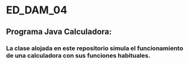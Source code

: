 # ED_DAM_04
## Programa Java Calculadora:
### La clase alojada en este repositorio simula el funcionamiento de una calculadora con sus funciones habituales.
